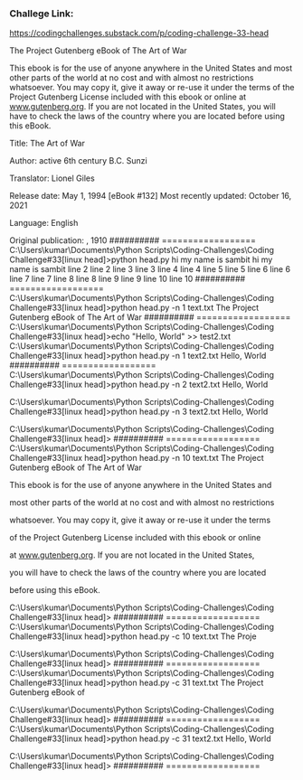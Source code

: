 ### Challege Link:
https://codingchallenges.substack.com/p/coding-challenge-33-head

﻿The Project Gutenberg eBook of The Art of War

This ebook is for the use of anyone anywhere in the United States and
most other parts of the world at no cost and with almost no restrictions
whatsoever. You may copy it, give it away or re-use it under the terms
of the Project Gutenberg License included with this ebook or online
at www.gutenberg.org. If you are not located in the United States,
you will have to check the laws of the country where you are located
before using this eBook.

Title: The Art of War

Author: active 6th century B.C. Sunzi

Translator: Lionel Giles

Release date: May 1, 1994 [eBook #132]
                Most recently updated: October 16, 2021

Language: English

Original publication: , 1910
########## ================== <br>
C:\Users\kumar\Documents\Python Scripts\Coding-Challenges\Coding Challenge#33[linux head]>python head.py
hi my name is sambit
hi my name is sambit
line 2
line 2
line 3
line 3
line 4
line 4
line 5
line 5
line 6
line 6
line 7
line 7
line 8
line 8
line 9
line 9
line 10
line 10
########## ================== <br>
C:\Users\kumar\Documents\Python Scripts\Coding-Challenges\Coding Challenge#33[linux head]>python head.py -n 1 text.txt
﻿The Project Gutenberg eBook of The Art of War
########## ================== <br>
C:\Users\kumar\Documents\Python Scripts\Coding-Challenges\Coding Challenge#33[linux head]>echo "Hello, World" >> test2.txt
C:\Users\kumar\Documents\Python Scripts\Coding-Challenges\Coding Challenge#33[linux head]>python head.py -n 1 text2.txt
Hello, World
########## ================== <br>
C:\Users\kumar\Documents\Python Scripts\Coding-Challenges\Coding Challenge#33[linux head]>python head.py -n 2 text2.txt
Hello, World


C:\Users\kumar\Documents\Python Scripts\Coding-Challenges\Coding Challenge#33[linux head]>python head.py -n 3 text2.txt
Hello, World



C:\Users\kumar\Documents\Python Scripts\Coding-Challenges\Coding Challenge#33[linux head]>
########## ================== <br>
C:\Users\kumar\Documents\Python Scripts\Coding-Challenges\Coding Challenge#33[linux head]>python head.py -n 10 text.txt
﻿The Project Gutenberg eBook of The Art of War



This ebook is for the use of anyone anywhere in the United States and

most other parts of the world at no cost and with almost no restrictions

whatsoever. You may copy it, give it away or re-use it under the terms

of the Project Gutenberg License included with this ebook or online

at www.gutenberg.org. If you are not located in the United States,

you will have to check the laws of the country where you are located

before using this eBook.




C:\Users\kumar\Documents\Python Scripts\Coding-Challenges\Coding Challenge#33[linux head]>
########## ==================<br>
C:\Users\kumar\Documents\Python Scripts\Coding-Challenges\Coding Challenge#33[linux head]>python head.py -c 10 text.txt
﻿The Proje

C:\Users\kumar\Documents\Python Scripts\Coding-Challenges\Coding Challenge#33[linux head]>
########## ==================<br>
C:\Users\kumar\Documents\Python Scripts\Coding-Challenges\Coding Challenge#33[linux head]>python head.py -c 31 text.txt
﻿The Project Gutenberg eBook of

C:\Users\kumar\Documents\Python Scripts\Coding-Challenges\Coding Challenge#33[linux head]>
########## ==================<br>
C:\Users\kumar\Documents\Python Scripts\Coding-Challenges\Coding Challenge#33[linux head]>python head.py -c 31 text2.txt
Hello, World

C:\Users\kumar\Documents\Python Scripts\Coding-Challenges\Coding Challenge#33[linux head]>
########## ==================<br>
